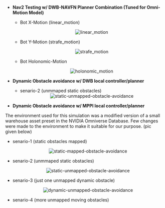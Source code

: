 - **Nav2 Testing w/ DWB-NAVFN Planner Combination (Tuned for Omni-Motion Model)**

  - Bot X-Motion (linear_motion)
    <div align="center">
      <img src="https://github.com/user-attachments/assets/3b899b21-fb46-421e-9533-e56723b22f72" alt="linear_motion">
    </div>
    
  - Bot Y-Motion (strafe_motion)
    <div align="center">
     <img src="https://github.com/user-attachments/assets/b8ec864e-862b-4ee9-a32f-b8e7ba41c581" alt="strafe_motion">
    </div>

  - Bot Holonomic-Motion
    <div align="center">
     <img src="https://github.com/user-attachments/assets/5ad2a2fa-aca8-4d88-adca-c5297ee96e08" alt="holonomic_motion">
    </div>


- **Dynamic Obstacle avoidance w/ DWB local controller/planner** 

  - senario-2 (unmmaped static obstacles)
    <div align="center">
      <img src="https://github.com/user-attachments/assets/4b4f5d3b-196a-41d4-be91-e83bfde70276" alt="static-unmapped-obstacle-avoidance">
    </div>
    
- **Dynamic Obstacle avoidance w/ MPPI local controller/planner**
  
The environment used for this simulation was a modified version of a small warehouse asset preset in the NVIDIA Omniverse Database. Few changes were made to the environment to make it suitable for our purpose. (pic given below)

  - senario-1 (static obstacles mapped)
    <div align="center">
      <img src="https://github.com/user-attachments/assets/5733862a-8048-414d-95fe-3706647ad815" alt="static-mapped-obstacle-avoidance">
    </div>

  - senario-2 (unmmaped static obstacles)
    <div align="center">
      <img src="https://github.com/user-attachments/assets/6a84f7a5-392d-4060-a78c-12cfd7f2044c" alt="static-unmapped-obstacle-avoidance">
    </div>
    
  - senario-3 (just one unmapped dynamic obstacle)
    <div align="center">
      <img src="https://github.com/user-attachments/assets/228f3e31-4b19-4eb5-91ea-0e48571d4d78" alt="dynamic-unmapped-obstacle-avoidance">
    </div>
  - senario-4 (more unmapped moving obstacles)
